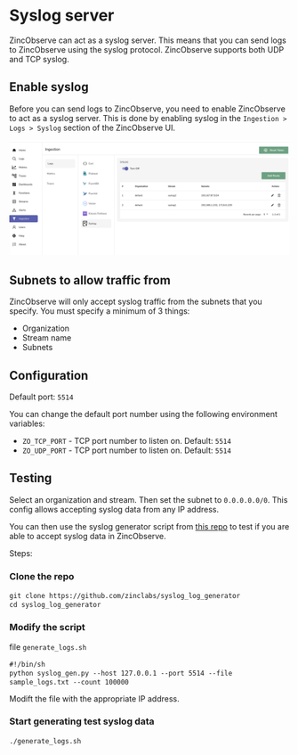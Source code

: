 # Syslog server

ZincObserve can act as a syslog server. This means that you can send logs to ZincObserve using the syslog protocol. ZincObserve supports both UDP and TCP syslog.

## Enable syslog

Before you can send logs to ZincObserve, you need to enable ZincObserve to act as a syslog server. This is done by enabling syslog in the `Ingestion > Logs > Syslog` section of the ZincObserve UI.

[![Enable syslog](./images/syslog.png)](./images/syslog.png)

## Subnets to allow traffic from

ZincObserve will only accept syslog traffic from the subnets that you specify. You must specify a minimum of 3 things:

- Organization
- Stream name 
- Subnets

## Configuration

Default port: `5514`

You can change the default port number using the following environment variables:

* `ZO_TCP_PORT` - TCP port number to listen on. Default: `5514`
* `ZO_UDP_PORT` - TCP port number to listen on. Default: `5514`


## Testing

Select an organization and stream. Then set the subnet to `0.0.0.0.0/0`. This config allows accepting syslog data from any IP address.

You can then use the syslog generator script from [this repo](https://github.com/zinclabs/syslog_log_generator) to test if you are able to accept syslog data in ZincObserve.

Steps:

### Clone the repo

``` shell
git clone https://github.com/zinclabs/syslog_log_generator
cd syslog_log_generator
```

### Modify the script 

file `generate_logs.sh`

```shell
#!/bin/sh
python syslog_gen.py --host 127.0.0.1 --port 5514 --file sample_logs.txt --count 100000
```

Modift the file with the appropriate IP address.

### Start generating test syslog data

```shell
./generate_logs.sh
```

